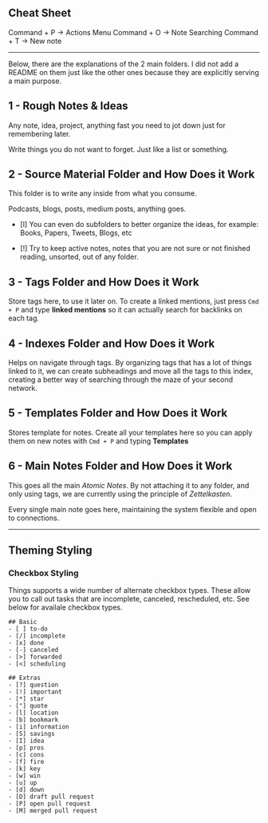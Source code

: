 
## Cheat Sheet

Command + P -> Actions Menu
Command + O -> Note Searching
Command + T -> New note

---

Below, there are the explanations of the 2 main folders. I did not add a README on them just like the other ones because they are explicitly serving a main purpose.

## 1 - Rough Notes & Ideas

Any note, idea, project, anything fast you need to jot down just for remembering later.

Write things you do not want to forget. Just like a list or something.
## 2 - Source Material Folder and How Does it Work

This folder is to write any inside from what you consume.

Podcasts, blogs, posts, medium posts, anything goes.

- [I] You can even do  subfolders to better organize the ideas, for example: Books, Papers, Tweets, Blogs, etc

- [!] Try to keep active notes, notes that you are not sure or not finished reading, unsorted, out of any folder.
## 3 - Tags Folder and How Does it Work

Store tags here, to use it later on. To create a linked mentions, just press `Cmd + P` and type **linked mentions** so it can actually search for backlinks on each tag.
## 4 - Indexes Folder and How Does it Work

Helps on navigate through tags. By organizing tags that has a lot of things linked to it, we can create subheadings and move all the tags to this index, creating a better way of searching through the maze of your second network.
## 5 - Templates Folder and How Does it Work

Stores template for notes. Create all your templates here so you can apply them on new notes with `Cmd + P` and typing **Templates**
## 6 - Main Notes Folder and How Does it Work

This goes all the main _Atomic Notes_. By not attaching it to any folder, and only using tags, we are currently using the principle of *Zettelkasten*. 

Every single main note goes here, maintaining the system flexible and open to connections.

---


## Theming Styling
### Checkbox Styling

Things supports a wide number of alternate checkbox types. These allow you to call out tasks that are incomplete, canceled, rescheduled, etc. See below for availale checkbox types.

```
## Basic
- [ ] to-do
- [/] incomplete
- [x] done
- [-] canceled
- [>] forwarded
- [<] scheduling

## Extras
- [?] question
- [!] important
- [*] star
- ["] quote
- [l] location
- [b] bookmark
- [i] information
- [S] savings
- [I] idea
- [p] pros
- [c] cons
- [f] fire
- [k] key
- [w] win
- [u] up
- [d] down
- [D] draft pull request
- [P] open pull request
- [M] merged pull request
```